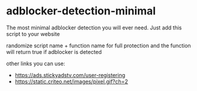# adblocker-detection-minimal
The most minimal adblocker detection you will ever need. Just add this script to your website

randomize script name + function name for full protection and the function will return true if adblocker is detected

other links you can use:
  - https://ads.stickyadstv.com/user-registering
  - https://static.criteo.net/images/pixel.gif?ch=2
